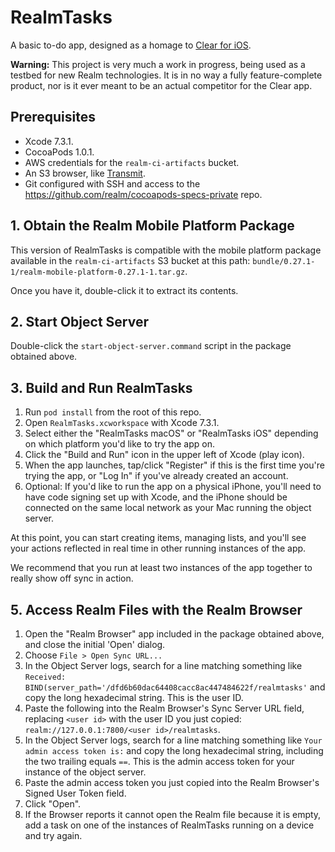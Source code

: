 # RealmTasks

A basic to-do app, designed as a homage to [Clear for iOS](http://realmacsoftware.com/clear/).

**Warning:** This project is very much a work in progress, being used as a testbed for new Realm technologies.
It is in no way a fully feature-complete product, nor is it ever meant to be an actual competitor for the Clear app.

## Prerequisites

* Xcode 7.3.1.
* CocoaPods 1.0.1.
* AWS credentials for the `realm-ci-artifacts` bucket.
* An S3 browser, like [Transmit](https://panic.com/transmit/).
* Git configured with SSH and access to the <https://github.com/realm/cocoapods-specs-private> repo.

## 1. Obtain the Realm Mobile Platform Package

This version of RealmTasks is compatible with the mobile platform package available in the `realm-ci-artifacts`
S3 bucket at this path: `bundle/0.27.1-1/realm-mobile-platform-0.27.1-1.tar.gz`.

Once you have it, double-click it to extract its contents.

## 2. Start Object Server

Double-click the `start-object-server.command` script in the package obtained above.

## 3. Build and Run RealmTasks

1. Run `pod install` from the root of this repo.
2. Open `RealmTasks.xcworkspace` with Xcode 7.3.1.
3. Select either the "RealmTasks macOS" or "RealmTasks iOS" depending on which platform you'd like to try the app on.
4. Click the "Build and Run" icon in the upper left of Xcode (play icon).
5. When the app launches, tap/click "Register" if this is the first time you're trying the app, or "Log In" if you've
   already created an account.
6. Optional: If you'd like to run the app on a physical iPhone, you'll need to have code signing set up with Xcode, and
   the iPhone should be connected on the same local network as your Mac running the object server.

At this point, you can start creating items, managing lists, and you'll see your actions reflected in real time in other
running instances of the app.

We recommend that you run at least two instances of the app together to really show off sync in action.

## 5. Access Realm Files with the Realm Browser

1. Open the "Realm Browser" app included in the package obtained above, and close the initial 'Open' dialog.
2. Choose `File > Open Sync URL...`
3. In the Object Server logs, search for a line matching something like
   `Received: BIND(server_path='/dfd6b60dac64408cacc8ac447484622f/realmtasks'` and copy the long hexadecimal string.
   This is the user ID.
4. Paste the following into the Realm Browser's Sync Server URL field, replacing `<user id>` with the user ID you just
   copied: `realm://127.0.0.1:7800/<user id>/realmtasks`.
5. In the Object Server logs, search for a line matching something like `Your admin access token is:` and copy the long
   hexadecimal string, including the two trailing equals `==`.
   This is the admin access token for your instance of the object server.
6. Paste the admin access token you just copied into the Realm Browser's Signed User Token field.
7. Click "Open".
8. If the Browser reports it cannot open the Realm file because it is empty, add a task on one of the instances of
   RealmTasks running on a device and try again.
